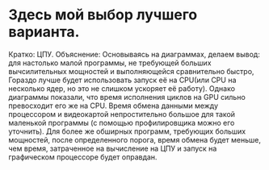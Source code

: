 # Здесь мой выбор лучшего варианта.
Кратко: ЦПУ.
Объяснение:
Основываясь на диаграммах, делаем вывод: для настолько малой программы, не требующей больших вычсилительных мощностей и выполняющейся сравнительно быстро,
Гораздо лучше будет использовать запуск её на CPU(или CPU на несколько ядер, но это не слишком ускоряет её работу).
Однако диаграммы показали, что время исполнения циклов на GPU сильно превосходит его же на CPU. Время обмена данными между процессором и видеокартой непростительно большое
для такой маленькой программы (с помощью профилировщика можно его уточнить). Для более же обширных программ, требующих больших мощностей, после определенного порога, 
время обмена будет меньше, чем время, затраченное на вычисление на ЦПУ и запуск на графическом процессоре будет оправдан.
